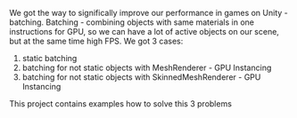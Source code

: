 We got the way to significally improve our performance in games on Unity - batching. Batching - combining objects with same materials in one instructions for GPU, so we can have a lot of active objects on our scene, but at the same time high FPS. We got 3 cases:
1) static batching
2) batching for not static objects with MeshRenderer - GPU Instancing
3) batching for not static objects with SkinnedMeshRenderer - GPU Instancing
   
This project contains examples how to solve this 3 problems 
